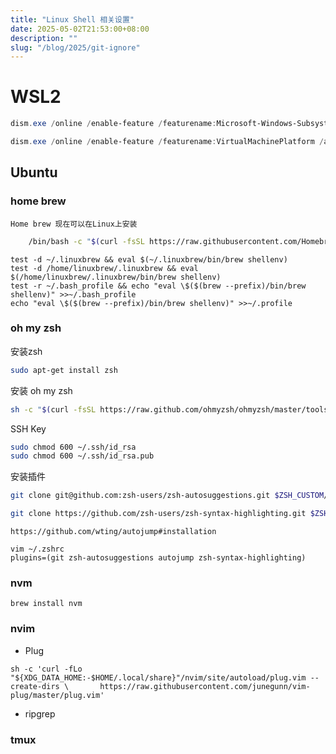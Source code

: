 ```yaml
---
title: "Linux Shell 相关设置"
date: 2025-05-02T21:53:00+08:00
description: ""
slug: "/blog/2025/git-ignore"
---
```


# WSL2
``` PowerShell
dism.exe /online /enable-feature /featurename:Microsoft-Windows-Subsystem-Linux /all /norestart

dism.exe /online /enable-feature /featurename:VirtualMachinePlatform /all /norestart
```

## Ubuntu
    
### home brew
    Home brew 现在可以在Linux上安装
``` bash
    /bin/bash -c "$(curl -fsSL https://raw.githubusercontent.com/Homebrew/install/master/install.sh)"
```

```
test -d ~/.linuxbrew && eval $(~/.linuxbrew/bin/brew shellenv)
test -d /home/linuxbrew/.linuxbrew && eval $(/home/linuxbrew/.linuxbrew/bin/brew shellenv)
test -r ~/.bash_profile && echo "eval \$($(brew --prefix)/bin/brew shellenv)" >>~/.bash_profile
echo "eval \$($(brew --prefix)/bin/brew shellenv)" >>~/.profile
```
### oh my zsh
安装zsh
```sh
sudo apt-get install zsh
```
安装 oh my zsh

``` sh
sh -c "$(curl -fsSL https://raw.github.com/ohmyzsh/ohmyzsh/master/tools/install.sh)"
```

SSH Key
```sh 
sudo chmod 600 ~/.ssh/id_rsa         
sudo chmod 600 ~/.ssh/id_rsa.pub  
```

安装插件
```sh
git clone git@github.com:zsh-users/zsh-autosuggestions.git $ZSH_CUSTOM/plugins/zsh-autosuggestions
```
```sh
git clone https://github.com/zsh-users/zsh-syntax-highlighting.git $ZSH_CUSTOM/plugins/zsh-syntax-highlighting

```
```
https://github.com/wting/autojump#installation
```
```
vim ~/.zshrc
plugins=(git zsh-autosuggestions autojump zsh-syntax-highlighting)
```

### nvm
```
brew install nvm
```

### nvim
- Plug
```
sh -c 'curl -fLo "${XDG_DATA_HOME:-$HOME/.local/share}"/nvim/site/autoload/plug.vim --create-dirs \       https://raw.githubusercontent.com/junegunn/vim-plug/master/plug.vim'
```

- ripgrep
    
### tmux

